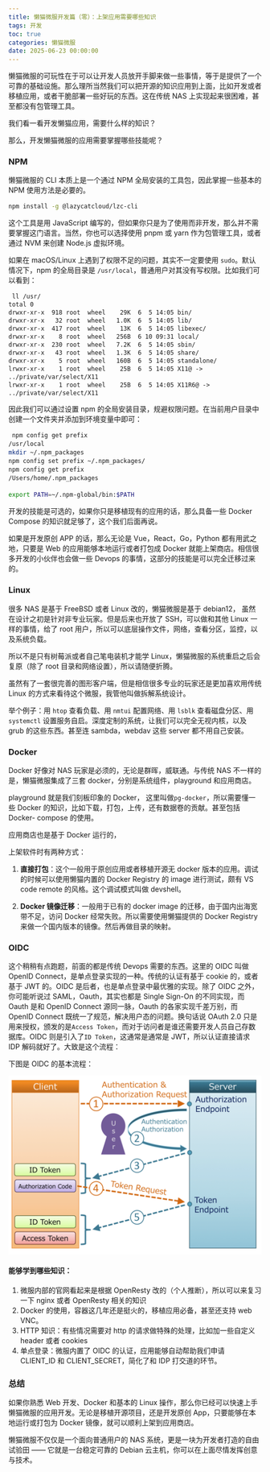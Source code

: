 ```yaml
---
title: 懒猫微服开发篇（零）：上架应用需要哪些知识
tags: 开发
toc: true
categories: 懒猫微服
date: 2025-06-23 00:00:00
---
```


懒猫微服的可玩性在于可以让开发人员放开手脚来做一些事情，等于是提供了一个可靠的基础设施。那么理所当然我们可以把开源的知识应用到上面，比如开发或者移植应用，或者干脆部署一些好玩的东西。这在传统 NAS 上实现起来很困难，甚至都没有包管理工具。

我们看一看开发懒猫应用，需要什么样的知识？

那么，开发懒猫微服的应用需要掌握哪些技能呢？

### NPM

懒猫微服的 CLI 本质上是一个通过 NPM 全局安装的工具包，因此掌握一些基本的 NPM 使用方法是必要的。

```bash
npm install -g @lazycatcloud/lzc-cli
```

<!-- more -->

这个工具是用 JavaScript 编写的，但如果你只是为了使用而非开发，那么并不需要掌握这门语言。当然，你也可以选择使用 pnpm 或 yarn 作为包管理工具，或者通过 NVM 来创建 Node.js 虚拟环境。

如果在 macOS/Linux 上遇到了权限不足的问题，其实不一定要使用 `sudo`。默认情况下，npm 的全局目录是 `/usr/local`，普通用户对其没有写权限。比如我们可以看到：

```
 ll /usr/
total 0
drwxr-xr-x  918 root  wheel    29K  6  5 14:05 bin/
drwxr-xr-x   32 root  wheel   1.0K  6  5 14:05 lib/
drwxr-xr-x  417 root  wheel    13K  6  5 14:05 libexec/
drwxr-xr-x    8 root  wheel   256B  6 10 09:31 local/
drwxr-xr-x  230 root  wheel   7.2K  6  5 14:05 sbin/
drwxr-xr-x   43 root  wheel   1.3K  6  5 14:05 share/
drwxr-xr-x    5 root  wheel   160B  6  5 14:05 standalone/
lrwxr-xr-x    1 root  wheel    25B  6  5 14:05 X11@ -> ../private/var/select/X11
lrwxr-xr-x    1 root  wheel    25B  6  5 14:05 X11R6@ -> ../private/var/select/X11
```

因此我们可以通过设置 npm 的全局安装目录，规避权限问题。在当前用户目录中创建一个文件夹并添加到环境变量中即可：

```bash
 npm config get prefix
/usr/local
mkdir ~/.npm_packages
npm config set prefix ~/.npm_packages/
npm config get prefix
/Users/home/.npm_packages

export PATH=~/.npm-global/bin:$PATH
```

开发的技能是可选的，如果你只是移植现有的应用的话，那么具备一些 Docker Compose 的知识就足够了，这个我们后面再说。

如果是开发原创 APP 的话，那么无论是 Vue，React，Go，Python 都有用武之地，只要是 Web 的应用能够本地运行或者打包成 Docker 就能上架商店。相信很多开发的小伙伴也会做一些 Devops 的事情，这部分的技能是可以完全迁移过来的。

### Linux

很多 NAS 是基于 FreeBSD 或者 Linux 改的，懒猫微服是基于 debian12， 虽然在设计之初是针对非专业玩家。但是后来也开放了 SSH，可以做和其他 Linux 一样的事情，给了 root 用户，所以可以底层操作文件，网络，查看分区，监控，以及系统负载。

所以不是只有树莓派或者自己笔电装机才能学 Linux，懒猫微服的系统重启之后会复原（除了 root 目录和网络设置），所以请随便折腾。

虽然有了一套很完善的图形客户端，但是相信很多专业的玩家还是更加喜欢用传统 Linux 的方式来看待这个微服，我管他叫做拆解系统设计。

举个例子：用 `htop` 查看负载、用 `nmtui` 配置网络、用 `lsblk` 查看磁盘分区、用 `systemctl` 设置服务自启。深度定制的系统，让我们可以完全无视内核，以及 grub 的这些东西。甚至连 sambda，webdav 这些 server 都不用自己安装。

### Docker

Docker 好像对 NAS 玩家是必须的，无论是群晖，威联通。与传统 NAS 不一样的是，懒猫微服集成了三套 docker，分别是系统组件，playground 和应用商店。

playground 就是我们刻板印象的 Docker， 这里叫做`pg-docker`，所以需要懂一些 Docker 的知识，比如下载，打包，上传，还有数据卷的贡献。甚至包括 Docker- compose 的使用。

应用商店也是基于 Docker 运行的，

上架软件时有两种方式：

1. **直接打包**：这个一般用于原创应用或者移植开源无 docker 版本的应用。调试的时候可以使用懒猫内置的 Docker Registry 的 image 进行测试，颇有 VS code remote 的风格。这个调试模式叫做 devshell。

2. **Docker 镜像迁移**：一般用于已有的 docker image 的迁移，由于国内出海宽带不足，访问 Docker 经常失败。所以需要使用懒猫提供的 Docker Registry 来做一个国内版本的镜像。然后再做目录的映射。

### OIDC

这个稍稍有点跑题，前面的都是传统 Devops 需要的东西。这里的 OIDC 叫做 OpenID Connect，是单点登录实现的一种。传统的认证有基于 cookie 的，或者基于 JWT 的。OIDC 是后者，也是单点登录中最优雅的实现。除了 OIDC 之外，你可能听说过 SAML，Oauth，其实也都是 Single Sign-On 的不同实现，而 Oauth 是和 OpenID Connect 源同一脉，Oauth 的各家实现千差万别，而 OpenID Connect 既统一了规范，解决用户态的问题。换句话说 OAuth 2.0 只是用来授权，颁发的是`Access Token`，而对于访问者是谁还需要开发人员自己存数据库。OIDC 则是引入了`ID Token`，这通常是通常是 JWT，所以认证直接请求 IDP 解码就好了。大致是这个流程：

下图是 OIDC 的基本流程：

![image-20250623222439761](https://raw.githubusercontent.com/cloudsmithy/picgo-imh/master/image-20250623222439761.png)

#### 能够学到哪些知识：

1. 微服内部的官网看起来是根据 OpenResty 改的（个人推断），所以可以来复习一下 nginx 或者 OpenResty 相关的知识
2. Docker 的使用，容器这几年还是挺火的，移植应用必备，甚至还支持 web VNC。
3. HTTP 知识：有些情况需要对 http 的请求做特殊的处理，比如加一些自定义 header 或者 cookies
4. 单点登录：微服内置了 OIDC 的认证，应用能够自动帮助我们申请 CLIENT_ID 和 CLIENT_SECRET，简化了和 IDP 打交道的环节。

### 总结

如果你熟悉 Web 开发、Docker 和基本的 Linux 操作，那么你已经可以快速上手懒猫微服的应用开发。无论是移植开源项目，还是开发原创 App，只要能够在本地运行或打包为 Docker 镜像，就可以顺利上架到应用商店。

懒猫微服不仅仅是一个面向普通用户的 NAS 系统，更是一块为开发者打造的自由试验田 —— 它就是一台稳定可靠的 Debian 云主机，你可以在上面尽情发挥创意与技术。
